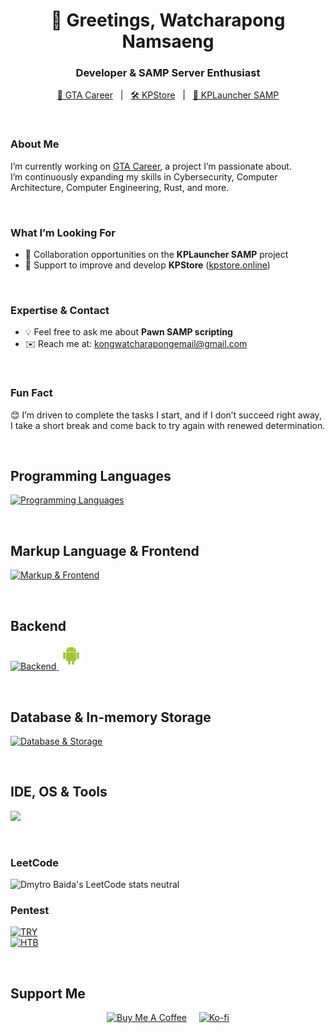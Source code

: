 <h1 align="center">👋 Greetings, Watcharapong Namsaeng</h1>
<h3 align="center">Developer & SAMP Server Enthusiast</h3>

<p align="center">
  <a href="https://gta-career.com" target="_blank">🚀 GTA Career</a> &nbsp;&nbsp;|&nbsp;&nbsp;
  <a href="https://kpstore.online" target="_blank">🛠️ KPStore</a> &nbsp;&nbsp;|&nbsp;&nbsp;
  <a href="#" target="_blank">🤝 KPLauncher SAMP</a>
</p>

<br>

### About Me

I’m currently working on [GTA Career](https://gta-career.com), a project I’m passionate about.  
I’m continuously expanding my skills in Cybersecurity, Computer Architecture, Computer Engineering, Rust, and more.  

<br>

### What I’m Looking For

- 🤝 Collaboration opportunities on the **KPLauncher SAMP** project  
- 🔧 Support to improve and develop **KPStore** ([kpstore.online](https://kpstore.online))  

<br>

### Expertise & Contact

- 💡 Feel free to ask me about **Pawn SAMP scripting**  
- ✉️ Reach me at: <a href="mailto:kongwatcharapongemail@gmail.com">kongwatcharapongemail@gmail.com</a>  

<br>

### Fun Fact

😊 I’m driven to complete the tasks I start, and if I don’t succeed right away, I take a short break and come back to try again with renewed determination.

<br>

## Programming Languages

<p align="left">
  <a href="https://skillicons.dev" target="_blank">
    <img src="https://skillicons.dev/icons?i=rust,go,c,cpp,cs,python,php" alt="Programming Languages"/>
  </a>
</p>

<br>

## Markup Language & Frontend

<p align="left">
  <a href="https://skillicons.dev" target="_blank">
    <img src="https://skillicons.dev/icons?i=html,css,bootstrap,tailwind,figma,js,ts" alt="Markup & Frontend"/>
  </a>
</p>

<br>

## Backend

<p align="left">
  <a href="https://skillicons.dev" target="_blank">
    <img src="https://skillicons.dev/icons?i=nodejs,dotnet,docker" alt="Backend"/>
    <a href="https://developer.android.com" target="_blank" rel="noreferrer"> <img src="https://raw.githubusercontent.com/devicons/devicon/master/icons/android/android-original-wordmark.svg" alt="android" width="40" height="40"/>
  </a>
</p>

<br>

## Database & In-memory Storage

<p align="left">
  <a href="https://skillicons.dev" target="_blank">
    <img src="https://skillicons.dev/icons?i=mysql,mongodb,redis" alt="Database & Storage"/>
  </a>
</p>

<br>

## IDE, OS & Tools

<p align="left">
  <a href="https://skillicons.dev" target="_blank">
    <img src="https://skillicons.dev/icons?i=linux,postman,android,arduino,photoshop,tensorflow,zapier"/>
  </a>
</p>

<br>

### LeetCode
![Dmytro Baida's LeetCode stats neutral](https://leetcode-badge-sage.vercel.app/badge/konguser?theme=neutral)

### Pentest
[![TRY](https://tryhackme-badges.s3.amazonaws.com/konguser.png)](https://tryhackme.com/p/konguser)
<br>
[![HTB](https://www.hackthebox.eu/badge/image/2503035)](https://www.hackthebox.eu/home/users/profile/2503035)

<br>

## Support Me
<p align="center">
  <a href="https://www.buymeacoffee.com/kongwatcharapong" target="_blank"><img src="https://cdn.buymeacoffee.com/buttons/v2/default-yellow.png" height="50" width="210" alt="Buy Me A Coffee"/></a>
  &nbsp;&nbsp;&nbsp;
  <a href="https://ko-fi.com/kongwatcharapong" target="_blank"><img src="https://cdn.ko-fi.com/cdn/kofi3.png?v=3" height="50" width="210" alt="Ko-fi"/></a>
</p>
